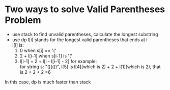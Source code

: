 # Two ways to solve Valid Parentheses Problem
* use stack to find unvalid parentheses, calculate the longest substring
* use dp
  l[i] stands for the longest valid parentheses that ends at i   
  l[i] is:
  1. 0 when s[i] == '('
  2. 2 + l[i-1] when s[i-1] is '('
  3. l[i-1] + 2 + l[i - l[i-1] - 2] for example:   
  for string s: "()(())", l[5] is l[4](which is 2) + 2 + l[1](which is 2), that is 2 + 2 + 2 =6   

In this case, dp is much faster than stack
